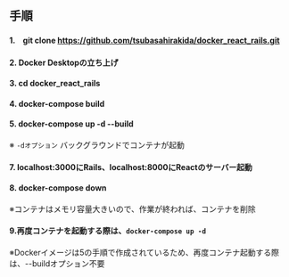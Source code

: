 ## 手順

#### 1.　git clone https://github.com/tsubasahirakida/docker_react_rails.git

#### 2. Docker Desktopの立ち上げ

#### 3. cd docker_react_rails

#### 4. docker-compose build

#### 5. docker-compose up -d --build
※ `-dオプション` バックグラウンドでコンテナが起動

#### 7. localhost:3000にRails、localhost:8000にReactのサーバー起動

#### 8. docker-compose down
※コンテナはメモリ容量大きいので、作業が終われば、コンテナを削除

#### 9.再度コンテナを起動する際は、`docker-compose up -d`
※Dockerイメージは5の手順で作成されているため、再度コンテナ起動する際は、--buildオプション不要
